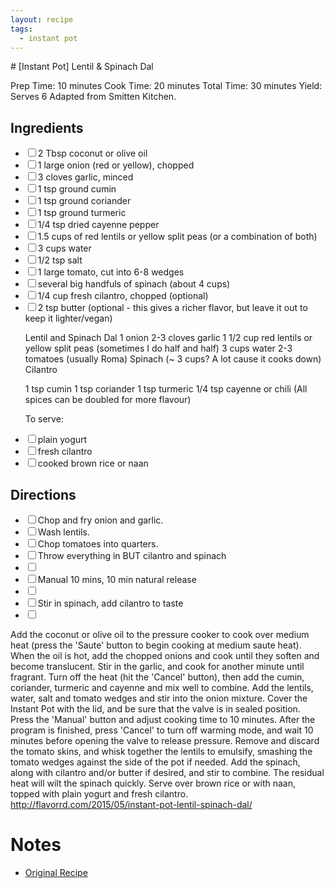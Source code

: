 ```yaml
---
layout: recipe
tags:
  - instant pot
---
```


​# [Instant Pot] Lentil & Spinach Dal

Prep Time: 10 minutes
Cook Time: 20 minutes
Total Time: 30 minutes
Yield: Serves 6
Adapted from Smitten Kitchen.

<section class="ingredients">
<h2>Ingredients</h2>
<ul class="ingredient-list">
<li><label><input type="checkbox">2 Tbsp coconut or olive oil</label></li>
<li><label><input type="checkbox">1 large onion (red or yellow), chopped</label></li>
<li><label><input type="checkbox">3 cloves garlic, minced</label></li>
<li><label><input type="checkbox">1 tsp ground cumin</label></li>
<li><label><input type="checkbox">1 tsp ground coriander</label></li>
<li><label><input type="checkbox">1 tsp ground turmeric</label></li>
<li><label><input type="checkbox">1/4 tsp dried cayenne pepper</label></li>
<li><label><input type="checkbox">1.5 cups of red lentils or yellow split peas (or a combination of both)</label></li>
<li><label><input type="checkbox">3 cups water</label></li>
<li><label><input type="checkbox">1/2 tsp salt</label></li>
<li><label><input type="checkbox">1 large tomato, cut into 6-8 wedges</label></li>
<li><label><input type="checkbox">several big handfuls of spinach (about 4 cups)</label></li>
<li><label><input type="checkbox">1/4 cup fresh cilantro, chopped (optional)</label></li>
<li><label><input type="checkbox">2 tsp butter (optional - this gives a richer flavor, but leave it out to keep it lighter/vegan)</label></li>

Lentil and Spinach Dal
1 onion
2-3 cloves garlic
1 1/2 cup red lentils or yellow split peas (sometimes I do half and half)
3 cups water
2-3 tomatoes (usually Roma)
Spinach (~ 3 cups? A lot cause it cooks down)
Cilantro

1 tsp cumin
1 tsp coriander
1 tsp turmeric 
1/4 tsp cayenne or chili
(All spices can be doubled for more flavour)


To serve:
<li><label><input type="checkbox">plain yogurt</label></li>
<li><label><input type="checkbox">fresh cilantro</label></li>
<li><label><input type="checkbox">cooked brown rice or naan</label></li>

</ul>
</section>

<section class="directions">
<h2>Directions</h2>
<ul class="direction-list">
<li><label><input type="checkbox">Chop and fry onion and garlic.</label></li>
<li><label><input type="checkbox">Wash lentils.</label></li>
<li><label><input type="checkbox">Chop tomatoes into quarters.</label></li>
<li><label><input type="checkbox">Throw everything in BUT cilantro and spinach<li><label><input type="checkbox">
<li><label><input type="checkbox">Manual 10 mins, 10 min natural release<li><label><input type="checkbox">
<li><label><input type="checkbox">Stir in spinach, add cilantro to taste<li><label><input type="checkbox">
</ul>
</section>

Add the coconut or olive oil to the pressure cooker to cook over medium heat (press the 'Saute' button to begin cooking at medium saute heat). When the oil is hot, add the chopped onions and cook until they soften and become translucent. Stir in the garlic, and cook for another minute until fragrant. Turn off the heat (hit the 'Cancel' button), then add the cumin, coriander, turmeric and cayenne and mix well to combine.
Add the lentils, water, salt and tomato wedges and stir into the onion mixture. Cover the Instant Pot with the lid, and be sure that the valve is in sealed position. Press the 'Manual' button and adjust cooking time to 10 minutes. After the program is finished, press 'Cancel' to turn off warming mode, and wait 10 minutes before opening the valve to release pressure.
Remove and discard the tomato skins, and whisk together the lentils to emulsify, smashing the tomato wedges against the side of the pot if needed. Add the spinach, along with cilantro and/or butter if desired, and stir to combine. The residual heat will wilt the spinach quickly.
Serve over brown rice or with naan, topped with plain yogurt and fresh cilantro.
http://flavorrd.com/2015/05/instant-pot-lentil-spinach-dal/

# Notes
* [Original Recipe](http://flavorrd.com/2015/05/instant-pot-lentil-spinach-dal/)
